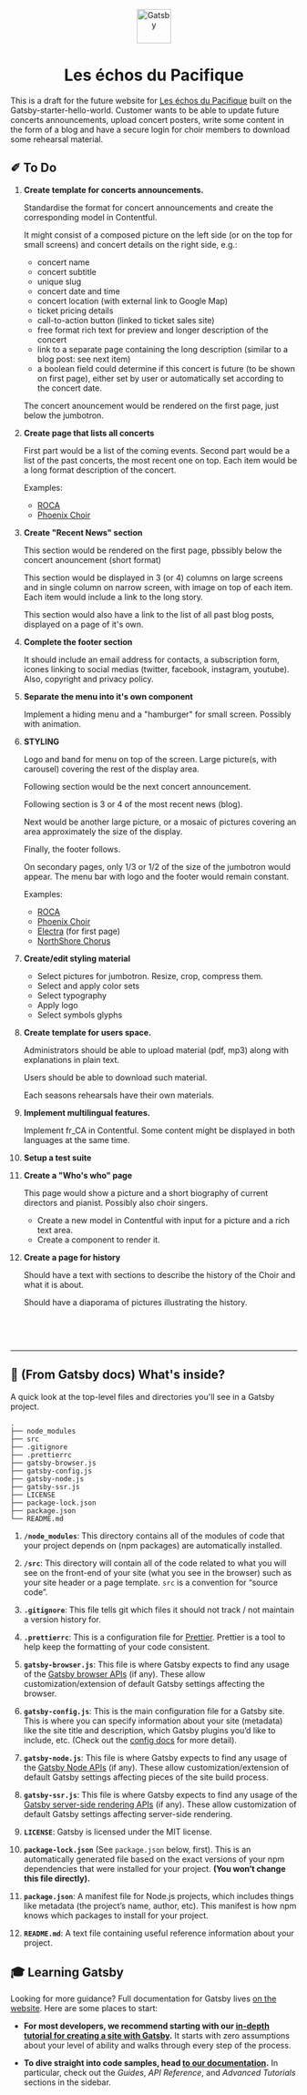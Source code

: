 <p align="center">
  <a href="https://www.gatsbyjs.org">
    <img alt="Gatsby" src="https://www.gatsbyjs.org/monogram.svg" width="60" />
  </a>
</p>
<h1 align="center">
  Les échos du Pacifique
</h1>

This is a draft for the future website for
<a href="http://lesechosdupacifique.info">Les échos du Pacifique</a> built on the Gatsby-starter-hello-world. Customer wants to be able to update future concerts announcements, upload concert posters, write some content in the form of a blog and have a secure login for choir members to download some rehearsal material. 


##  ✐ To Do

1.  **Create template for concerts announcements.**

    Standardise the format for concert announcements and create the corresponding model in Contentful. 
    
    It might consist of a composed picture on the left side (or on the top for small screens) and concert details on the right side, e.g.:
    * concert name
    * concert subtitle
    * unique slug
    * concert date and time
    * concert location (with external link to Google Map)
    * ticket pricing details
    * call-to-action button (linked to ticket sales site)
    * free format rich text for preview and longer description of the concert
    * link to a separate page containing the long description (similar to a blog post: see next item)
    * a boolean field could determine if this concert is future (to be shown on first page), either set by user or automatically set according to the concert date.

    The concert anouncement would be rendered on the first page, just below the jumbotron.

1.  **Create page that lists all concerts**

    First part would be a list of the coming events. Second part would be a list of the past concerts, the most recent one on top. Each item would be a long format description of the concert.

    Examples:
    * [ROCA](https://www.roca.ca/roca-concert-season)
    * [Phoenix Choir](https://phoenixchoir.com/concerts)

1.  **Create "Recent News" section** 

    This section would be rendered on the first page, pbssibly below the concert anouncement (short format)

    This section would be displayed in 3 (or 4) columns on large screens and in single column on narrow screen, with image on top of each item. Each item would include a link to the long story. 

    This section would also have a link to the list of all past blog posts, displayed on a page of it's own.

1.  **Complete the footer section**

    It should include an email address for contacts, a subscription form, icones linking to social medias (twitter, facebook, instagram, youtube). Also, copyright and privacy policy.

1.  **Separate the menu into it's own component**

    Implement a hiding menu and a "hamburger" for small screen.  Possibly with animation.

1.  **STYLING**

    Logo and band for menu on top of the screen.  Large picture(s, with carousel) covering the rest of the display area.

    Following section would be the next concert announcement. 

    Following section is 3 or 4 of the most recent news (blog).

    Next would be another large picture, or a mosaic of pictures covering an area approximately the size of the display.

    Finally, the footer follows.

    On secondary pages, only 1/3 or 1/2 of the size of the jumbotron would appear.  The menu bar with logo and the footer would remain constant.

    Examples:
    * [ROCA](https://www.roca.ca)
    * [Phoenix Choir](https://phoenixchoir.com)
    * [Electra](https://elektra.ca/) (for first page)
    * [NorthShore Chorus](https://www.nschorus.com/)

1. **Create/edit styling material**

    * Select pictures for jumbotron. Resize, crop, compress them.
    * Select and apply color sets
    * Select typography
    * Apply logo
    * Select symbols glyphs

1.  **Create template for users space.**

    Administrators should be able to upload material (pdf, mp3) along with explanations in plain text.

    Users should be able to download such material.

    Each seasons rehearsals have their own materials.

1.  **Implement multilingual features.**

    Implement fr_CA in Contentful.  Some content might be displayed in both languages at the same time.

1.  **Setup a test suite**

1.  **Create a "Who's who" page**

    This page would show a picture and a short biography of current directors and pianist. Possibly also choir singers. 
    
    * Create a new model in Contentful with input for a picture and a rich text area.
    * Create a component to render it.

1.  **Create a page for history**

    Should have a text with sections to describe the history of the Choir and what it is about.

    Should have a diaporama of pictures illustrating the history.

&nbsp;

&nbsp;

---


## 🧐 (From Gatsby docs) What's inside?

A quick look at the top-level files and directories you'll see in a Gatsby project.

    .
    ├── node_modules
    ├── src
    ├── .gitignore
    ├── .prettierrc
    ├── gatsby-browser.js
    ├── gatsby-config.js
    ├── gatsby-node.js
    ├── gatsby-ssr.js
    ├── LICENSE
    ├── package-lock.json
    ├── package.json
    └── README.md

1.  **`/node_modules`**: This directory contains all of the modules of code that your project depends on (npm packages) are automatically installed.

2.  **`/src`**: This directory will contain all of the code related to what you will see on the front-end of your site (what you see in the browser) such as your site header or a page template. `src` is a convention for “source code”.

3.  **`.gitignore`**: This file tells git which files it should not track / not maintain a version history for.

4.  **`.prettierrc`**: This is a configuration file for [Prettier](https://prettier.io/). Prettier is a tool to help keep the formatting of your code consistent.

5.  **`gatsby-browser.js`**: This file is where Gatsby expects to find any usage of the [Gatsby browser APIs](https://www.gatsbyjs.org/docs/browser-apis/) (if any). These allow customization/extension of default Gatsby settings affecting the browser.

6.  **`gatsby-config.js`**: This is the main configuration file for a Gatsby site. This is where you can specify information about your site (metadata) like the site title and description, which Gatsby plugins you’d like to include, etc. (Check out the [config docs](https://www.gatsbyjs.org/docs/gatsby-config/) for more detail).

7.  **`gatsby-node.js`**: This file is where Gatsby expects to find any usage of the [Gatsby Node APIs](https://www.gatsbyjs.org/docs/node-apis/) (if any). These allow customization/extension of default Gatsby settings affecting pieces of the site build process.

8.  **`gatsby-ssr.js`**: This file is where Gatsby expects to find any usage of the [Gatsby server-side rendering APIs](https://www.gatsbyjs.org/docs/ssr-apis/) (if any). These allow customization of default Gatsby settings affecting server-side rendering.

9.  **`LICENSE`**: Gatsby is licensed under the MIT license.

10. **`package-lock.json`** (See `package.json` below, first). This is an automatically generated file based on the exact versions of your npm dependencies that were installed for your project. **(You won’t change this file directly).**

11. **`package.json`**: A manifest file for Node.js projects, which includes things like metadata (the project’s name, author, etc). This manifest is how npm knows which packages to install for your project.

12. **`README.md`**: A text file containing useful reference information about your project.

## 🎓 Learning Gatsby

Looking for more guidance? Full documentation for Gatsby lives [on the website](https://www.gatsbyjs.org/). Here are some places to start:

- **For most developers, we recommend starting with our [in-depth tutorial for creating a site with Gatsby](https://www.gatsbyjs.org/tutorial/).** It starts with zero assumptions about your level of ability and walks through every step of the process.

- **To dive straight into code samples, head [to our documentation](https://www.gatsbyjs.org/docs/).** In particular, check out the _Guides_, _API Reference_, and _Advanced Tutorials_ sections in the sidebar.
